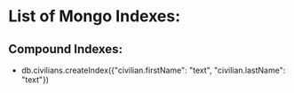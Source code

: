 # List of Mongo Indexes:

## Compound Indexes:

- db.civilians.createIndex({"civilian.firstName": "text", "civilian.lastName": "text"})